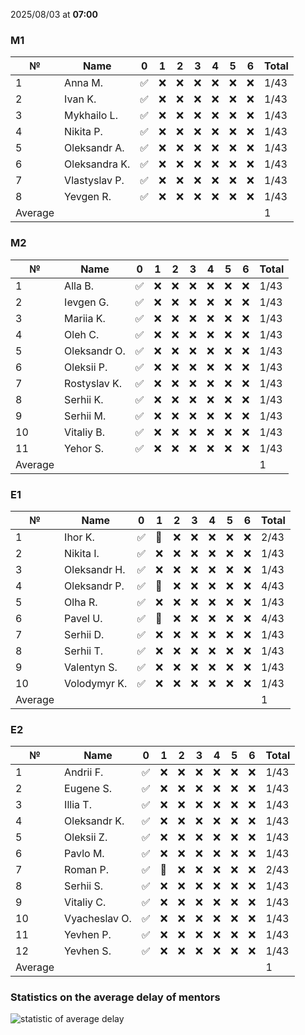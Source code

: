 2025/08/03 at **07:00**
### M1
|№|Name|0|1|2|3|4|5|6|Total|
|-----|-----|-----|-----|-----|-----|-----|-----|-----|-----|
|1|Anna M.|✅|❌|❌|❌|❌|❌|❌|1/43|
|2|Ivan K.|✅|❌|❌|❌|❌|❌|❌|1/43|
|3|Mykhailo L.|✅|❌|❌|❌|❌|❌|❌|1/43|
|4|Nikita P.|✅|❌|❌|❌|❌|❌|❌|1/43|
|5|Oleksandr A.|✅|❌|❌|❌|❌|❌|❌|1/43|
|6|Oleksandra K.|✅|❌|❌|❌|❌|❌|❌|1/43|
|7|Vlastyslav P.|✅|❌|❌|❌|❌|❌|❌|1/43|
|8|Yevgen R.|✅|❌|❌|❌|❌|❌|❌|1/43|
|Average|||||||||1|
### M2
|№|Name|0|1|2|3|4|5|6|Total|
|-----|-----|-----|-----|-----|-----|-----|-----|-----|-----|
|1|Alla B.|✅|❌|❌|❌|❌|❌|❌|1/43|
|2|Ievgen G.|✅|❌|❌|❌|❌|❌|❌|1/43|
|3|Mariia K.|✅|❌|❌|❌|❌|❌|❌|1/43|
|4|Oleh C.|✅|❌|❌|❌|❌|❌|❌|1/43|
|5|Oleksandr O.|✅|❌|❌|❌|❌|❌|❌|1/43|
|6|Oleksii P.|✅|❌|❌|❌|❌|❌|❌|1/43|
|7|Rostyslav K.|✅|❌|❌|❌|❌|❌|❌|1/43|
|8|Serhii K.|✅|❌|❌|❌|❌|❌|❌|1/43|
|9|Serhii M.|✅|❌|❌|❌|❌|❌|❌|1/43|
|10|Vitaliy B.|✅|❌|❌|❌|❌|❌|❌|1/43|
|11|Yehor S.|✅|❌|❌|❌|❌|❌|❌|1/43|
|Average|||||||||1|
### E1
|№|Name|0|1|2|3|4|5|6|Total|
|-----|-----|-----|-----|-----|-----|-----|-----|-----|-----|
|1|Ihor K.|✅|🔄|❌|❌|❌|❌|❌|2/43|
|2|Nikita I.|✅|❌|❌|❌|❌|❌|❌|1/43|
|3|Oleksandr H.|✅|❌|❌|❌|❌|❌|❌|1/43|
|4|Oleksandr P.|✅|🔄|❌|❌|❌|❌|❌|4/43|
|5|Olha R.|✅|❌|❌|❌|❌|❌|❌|1/43|
|6|Pavel U.|✅|🔄|❌|❌|❌|❌|❌|4/43|
|7|Serhii D.|✅|❌|❌|❌|❌|❌|❌|1/43|
|8|Serhii T.|✅|❌|❌|❌|❌|❌|❌|1/43|
|9|Valentyn S.|✅|❌|❌|❌|❌|❌|❌|1/43|
|10|Volodymyr K.|✅|❌|❌|❌|❌|❌|❌|1/43|
|Average|||||||||1|
### E2
|№|Name|0|1|2|3|4|5|6|Total|
|-----|-----|-----|-----|-----|-----|-----|-----|-----|-----|
|1|Andrii F.|✅|❌|❌|❌|❌|❌|❌|1/43|
|2|Eugene S.|✅|❌|❌|❌|❌|❌|❌|1/43|
|3|Illia T.|✅|❌|❌|❌|❌|❌|❌|1/43|
|4|Oleksandr K.|✅|❌|❌|❌|❌|❌|❌|1/43|
|5|Oleksii Z.|✅|❌|❌|❌|❌|❌|❌|1/43|
|6|Pavlo M.|✅|❌|❌|❌|❌|❌|❌|1/43|
|7|Roman P.|✅|🔄|❌|❌|❌|❌|❌|2/43|
|8|Serhii S.|✅|❌|❌|❌|❌|❌|❌|1/43|
|9|Vitaliy C.|✅|❌|❌|❌|❌|❌|❌|1/43|
|10|Vyacheslav O.|✅|❌|❌|❌|❌|❌|❌|1/43|
|11|Yevhen P.|✅|❌|❌|❌|❌|❌|❌|1/43|
|12|Yevhen S.|✅|❌|❌|❌|❌|❌|❌|1/43|
|Average|||||||||1|

### Statistics on the average delay of mentors
![statistic of average delay](https://docs.google.com/spreadsheets/d/e/2PACX-1vTRGxaJWiz7gJtvcjwtHPyyd5ju-BPGGEvp5XTIwGS92XWrY8xHYajrexYFqIVDSJIX7LGb8XaB6X3S/pubchart?oid=1439917493&format=image)
